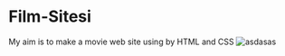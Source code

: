 # Film-Sitesi
My aim is to make a movie web site using by HTML and CSS
![asdasas](https://github.com/evliyademiray/Film-Sitesi/assets/139562305/df918e86-a434-4671-8443-053a34928350)
